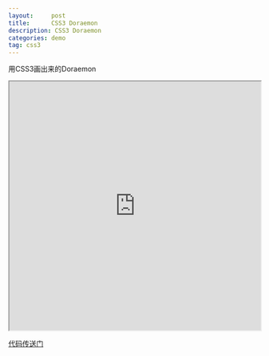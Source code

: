 ```yaml
---
layout:     post
title:      CSS3 Doraemon
description: CSS3 Doraemon
categories: demo
tag: css3
---
```


用CSS3画出来的Doraemon

<iframe width="100%" height="500" class="iframe-wrap" src="https://htmlpreview.github.io/?https://github.com/flowerguo/Doraemon/blob/master/index.html"></iframe> 

<a href="https://github.com/flowerguo/Doraemon/blob/master/index.html" target="_blank">代码传送门</a>



